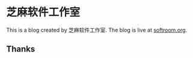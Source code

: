 # 芝麻软件工作室

This is a blog created by 芝麻软件工作室. The blog is live at [softroom.org](http://softroom.org/).

## Thanks



